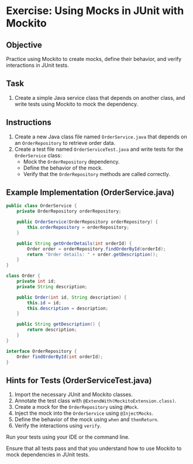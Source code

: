 # Exercise: Using Mocks in JUnit with Mockito

## Objective

Practice using Mockito to create mocks, define their behavior, and verify interactions in JUnit tests.

## Task

1. Create a simple Java service class that depends on another class, and write tests using Mockito to mock the dependency.

## Instructions

1. Create a new Java class file named `OrderService.java` that depends on an `OrderRepository` to retrieve order data.
2. Create a test file named `OrderServiceTest.java` and write tests for the `OrderService` class:
    - Mock the `OrderRepository` dependency.
    - Define the behavior of the mock.
    - Verify that the `OrderRepository` methods are called correctly.

## Example Implementation (OrderService.java)

```java
public class OrderService {
    private OrderRepository orderRepository;

    public OrderService(OrderRepository orderRepository) {
        this.orderRepository = orderRepository;
    }

    public String getOrderDetails(int orderId) {
        Order order = orderRepository.findOrderById(orderId);
        return "Order details: " + order.getDescription();
    }
}

class Order {
    private int id;
    private String description;

    public Order(int id, String description) {
        this.id = id;
        this.description = description;
    }

    public String getDescription() {
        return description;
    }
}

interface OrderRepository {
    Order findOrderById(int orderId);
}
```

## Hints for Tests (OrderServiceTest.java)

1. Import the necessary JUnit and Mockito classes.
2. Annotate the test class with `@ExtendWith(MockitoExtension.class)`.
3. Create a mock for the `OrderRepository` using `@Mock`.
4. Inject the mock into the `OrderService` using `@InjectMocks`.
5. Define the behavior of the mock using `when` and `thenReturn`.
6. Verify the interactions using `verify`.

Run your tests using your IDE or the command line.

Ensure that all tests pass and that you understand how to use Mockito to mock dependencies in JUnit tests.
